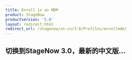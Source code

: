 ```yaml
---
title: Enroll in an MDM
product: StageNow
productversion: '5.0'
layout: redirect.html
redirect_url: /stagenow/sn-cn/3-0/Profiles/enrollmdm/
---
```


## 切换到StageNow 3.0，最新的中文版...
